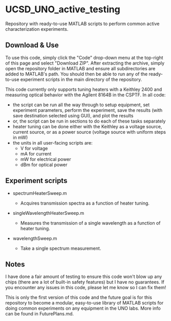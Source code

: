 # UCSD_UNO_active_testing

Repository with ready-to-use MATLAB scripts to perform common active characterization experiments.

## Download & Use

To use this code, simply click the "Code" drop-down menu at the top-right of this page and select "Download ZIP". After extracting the archive, simply open the repository folder in MATLAB and ensure all subdirectories are added to MATLAB's path. You should then be able to run any of the ready-to-use experiment scripts in the main directory of the repository.

This code currently only supports tuning heaters with a Keithley 2400 and measuring optical behavior with the Agilent 8164B in the CSPTF.
In all code:

* the script can be run all the way through to setup equipment, set experiment parameters, perform the experiment, save the results (with save destination selected using GUI), and plot the results
* or, the script can be run in sections to do each of these tasks separately
* heater tuning can be done either with the Keithley as a voltage source, current source, or as a power source (voltage source with uniform steps in mW)
* the units in all user-facing scripts are:
  * V for voltage
  * mA for current
  * mW for electrical power
  * dBm for optical power
  

## Experiment scripts

* spectrumHeaterSweep.m

  * Acquires transmission spectra as a function of heater tuning.

* singleWavelengthHeaterSweep.m
  
  * Measures the transmission of a single wavelength as a function of heater tuning.
  
* wavelengthSweep.m
  * Take a single spectrum measurement.
  
## Notes
I have done a fair amount of testing to ensure this code won't blow up any chips (there are a lot of built-in safety features) but I have no guarantees. If you encounter any issues in this code, please let me know so I can fix them!

This is only the first version of this code and the future goal is for this repository to become a modular, easy-to-use library of MATLAB scripts for doing common experiments on any equipment in the UNO labs. More info can be found in FuturePlans.md.
